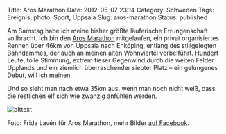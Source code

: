 Title: Aros Marathon
Date: 2012-05-07 23:14
Category: Schweden
Tags: Ereignis, photo, Sport, Uppsala
Slug: aros-marathon
Status: published

Am Samstag habe ich meine bisher größte läuferische Errungenschaft
vollbracht. Ich bin den [Aros Marathon](http://arosmarathon.se)
mitgelaufen, ein privat organisiertes Rennen über 46km von Uppsala nach
Enköping, entlang des stillgelegten Bahndammes, der auch an meinen alten
Wohnviertel vorbeiführt. Hundert Leute, tolle Stimmung, extrem fieser
Gegenwind durch die weiten Felder Upplands und ein ziemlich
überraschender siebter Platz – ein gelungenes Debut, will ich meinen.

Und so sieht man nach etwa 35km aus, wenn man noch nicht weiß, dass die
restlichen elf sich wie zwanzig anfühlen werden.
<!--more Klick &raquo; -->

![alttext](/pic/me_arosmara.jpg)

Foto: Frida Lavén für Aros Marathon, mehr Bilder [auf
Facebook](https://www.facebook.com/groups/115924568425018/).


